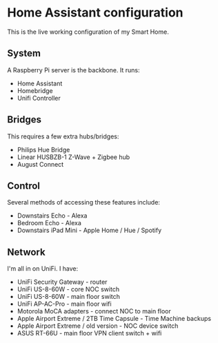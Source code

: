# Home Assistant configuration

This is the live working configuration of my Smart Home.

## System

A Raspberry Pi server is the backbone. It runs:
* Home Assistant
* Homebridge
* Unifi Controller

## Bridges
This requires a few extra hubs/bridges:
* Philips Hue Bridge
* Linear HUSBZB-1 Z-Wave + Zigbee hub
* August Connect

## Control
Several methods of accessing these features include:
* Downstairs Echo - Alexa
* Bedroom Echo - Alexa
* Downstairs iPad Mini - Apple Home / Hue / Spotify

## Network
I'm all in on UniFi. I have:
* UniFi Security Gateway - router
* UniFi US-8-60W - core NOC switch
* UniFi US-8-60W - main floor switch
* UniFi AP-AC-Pro - main floor wifi
* Motorola MoCA adapters - connect NOC to main floor
* Apple Airport Extreme / 2TB Time Capsule - Time Machine backups
* Apple Airport Extreme / old version - NOC device switch
* ASUS RT-66U - main floor VPN client switch + wifi